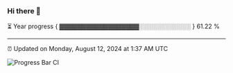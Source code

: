 ### Hi there 👋

⏳ Year progress { ▓▓▓▓▓▓▓▓▓▓▓▓▓▓▓▓▓▓░░░░░░░░░░░░ } 61.22 %

---

⏰ Updated on Monday, August 12, 2024 at 1:37 AM UTC

![Progress Bar CI](https://github.com/arthurbuhl/arthurbuhl/workflows/Progress%20Bar%20CI/badge.svg)
